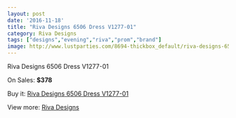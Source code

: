 ```yaml
---
layout: post
date: '2016-11-18'
title: "Riva Designs 6506 Dress V1277-01"
category: Riva Designs
tags: ["designs","evening","riva","prom","brand"]
image: http://www.lustparties.com/8694-thickbox_default/riva-designs-6506-dress-v1277-01.jpg
---
```

Riva Designs 6506 Dress V1277-01

On Sales: **$378**
<a href="https://www.lustparties.com/en/riva-designs/2977-riva-designs-6506-dress-v1277-01.html"><amp-img layout="responsive" width="600" height="600" src="//www.lustparties.com/8694-thickbox_default/riva-designs-6506-dress-v1277-01.jpg" alt="Riva Designs 6506 Dress V1277-01 0" /></a>
<a href="https://www.lustparties.com/en/riva-designs/2977-riva-designs-6506-dress-v1277-01.html"><amp-img layout="responsive" width="600" height="600" src="//www.lustparties.com/8695-thickbox_default/riva-designs-6506-dress-v1277-01.jpg" alt="Riva Designs 6506 Dress V1277-01 1" /></a>

Buy it: [Riva Designs 6506 Dress V1277-01](https://www.lustparties.com/en/riva-designs/2977-riva-designs-6506-dress-v1277-01.html "Riva Designs 6506 Dress V1277-01")

View more: [Riva Designs](https://www.lustparties.com/en/6-riva-designs "Riva Designs")